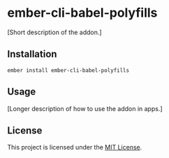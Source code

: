 ember-cli-babel-polyfills
==============================================================================

[Short description of the addon.]

Installation
------------------------------------------------------------------------------

```
ember install ember-cli-babel-polyfills
```


Usage
------------------------------------------------------------------------------

[Longer description of how to use the addon in apps.]


License
------------------------------------------------------------------------------

This project is licensed under the [MIT License](LICENSE.md).
